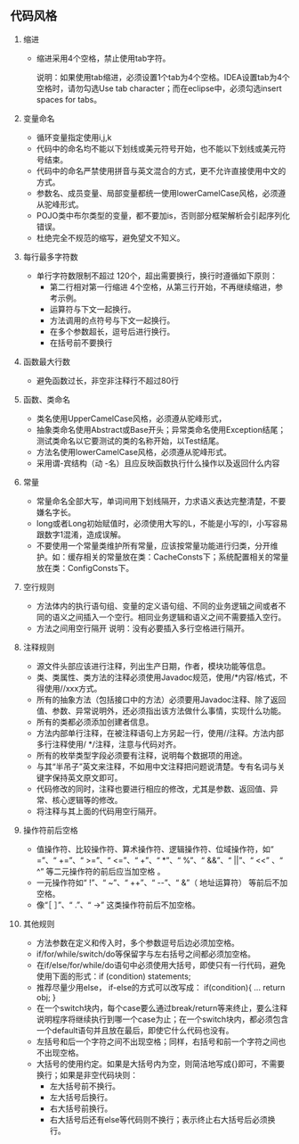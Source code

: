 ## 代码风格

1. 缩进
	+ 缩进采用4个空格，禁止使用tab字符。
	
		说明：如果使用tab缩进，必须设置1个tab为4个空格。IDEA设置tab为4个空格时，请勿勾选Use tab character；而在eclipse中，必须勾选insert spaces for tabs。 
	
2. 变量命名
	+ 循环变量指定使用i,j,k
	+ 代码中的命名均不能以下划线或美元符号开始，也不能以下划线或美元符号结束。
	+ 代码中的命名严禁使用拼音与英文混合的方式，更不允许直接使用中文的方式。
	+ 参数名、成员变量、局部变量都统一使用lowerCamelCase风格，必须遵从驼峰形式。
	+ POJO类中布尔类型的变量，都不要加is，否则部分框架解析会引起序列化错误。
	+ 杜绝完全不规范的缩写，避免望文不知义。
3. 每行最多字符数
	+ 单行字符数限制不超过 120个，超出需要换行，换行时遵循如下原则：
		+ 第二行相对第一行缩进 4个空格，从第三行开始，不再继续缩进，参考示例。
		+ 运算符与下文一起换行。
		+ 方法调用的点符号与下文一起换行。
		+ 在多个参数超长，逗号后进行换行。
		+ 在括号前不要换行
4. 函数最大行数
	+ 避免函数过长，非空非注释行不超过80行
5. 函数、类命名
	+ 类名使用UpperCamelCase风格，必须遵从驼峰形式，
	+ 抽象类命名使用Abstract或Base开头；异常类命名使用Exception结尾；测试类命名以它要测试的类的名称开始，以Test结尾。
	+ 方法名使用lowerCamelCase风格，必须遵从驼峰形式。
	+ 采用谓-宾结构（动 -名）且应反映函数执行什么操作以及返回什么内容
6. 常量
	+ 常量命名全部大写，单词间用下划线隔开，力求语义表达完整清楚，不要嫌名字长。
	+ long或者Long初始赋值时，必须使用大写的L，不能是小写的l，小写容易跟数字1混淆，造成误解。
	+ 不要使用一个常量类维护所有常量，应该按常量功能进行归类，分开维护。如：缓存相关的常量放在类：CacheConsts下；系统配置相关的常量放在类：ConfigConsts下。
7. 空行规则
	+ 方法体内的执行语句组、变量的定义语句组、不同的业务逻辑之间或者不同的语义之间插入一个空行。相同业务逻辑和语义之间不需要插入空行。
	+ 方法之间用空行隔开
		说明：没有必要插入多行空格进行隔开。
8. 注释规则
	+ 源文件头部应该进行注释，列出生产日期，作者，模块功能等信息。
	+ 类、类属性、类方法的注释必须使用Javadoc规范，使用/*内容/格式，不得使用//xxx方式。
	+ 所有的抽象方法（包括接口中的方法）必须要用Javadoc注释、除了返回值、参数、异常说明外，还必须指出该方法做什么事情，实现什么功能。
	+ 所有的类都必须添加创建者信息。
	+ 方法内部单行注释，在被注释语句上方另起一行，使用//注释。方法内部多行注释使用/ */注释，注意与代码对齐。
	+ 所有的枚举类型字段必须要有注释，说明每个数据项的用途。
	+ 与其“半吊子”英文来注释，不如用中文注释把问题说清楚。专有名词与关键字保持英文原文即可。
	+ 代码修改的同时，注释也要进行相应的修改，尤其是参数、返回值、异常、核心逻辑等的修改。
	+ 将注释与其上面的代码用空行隔开。
9. 操作符前后空格
	+ 值操作符、比较操作符、算术操作符、逻辑操作符、位域操作符，如“ =”、“ +=”、“ >=”、“ <=”、“ +”、“ *”、“ %”、“ &&”、“ ||”、“ <<” 、“ ^” 等二元操作符的前后应当加空格  。
	+ 一元操作符如“ !”、“ ~”、“ ++”、“ --”、“ &”（ 地址运算符） 等前后不加空格。 
	+ 像“［ ］”、“ .”、“ ->” 这类操作符前后不加空格。  
10. 其他规则
	+ 方法参数在定义和传入时，多个参数逗号后边必须加空格。
	+ if/for/while/switch/do等保留字与左右括号之间都必须加空格。
	+ 在if/else/for/while/do语句中必须使用大括号，即使只有一行代码，避免使用下面的形式：if (condition) statements;
	+ 推荐尽量少用else， if-else的方式可以改写成：
		if(condition){
			...
			return obj;
		}
	+ 在一个switch块内，每个case要么通过break/return等来终止，要么注释说明程序将继续执行到哪一个case为止；在一个switch块内，都必须包含一个default语句并且放在最后，即使它什么代码也没有。
	+ 左括号和后一个字符之间不出现空格；同样，右括号和前一个字符之间也不出现空格。
	+ 大括号的使用约定。如果是大括号内为空，则简洁地写成{}即可，不需要换行；如果是非空代码块则：
		+ 左大括号前不换行。
		+ 左大括号后换行。
		+ 右大括号前换行。
		+ 右大括号后还有else等代码则不换行；表示终止右大括号后必须换行。